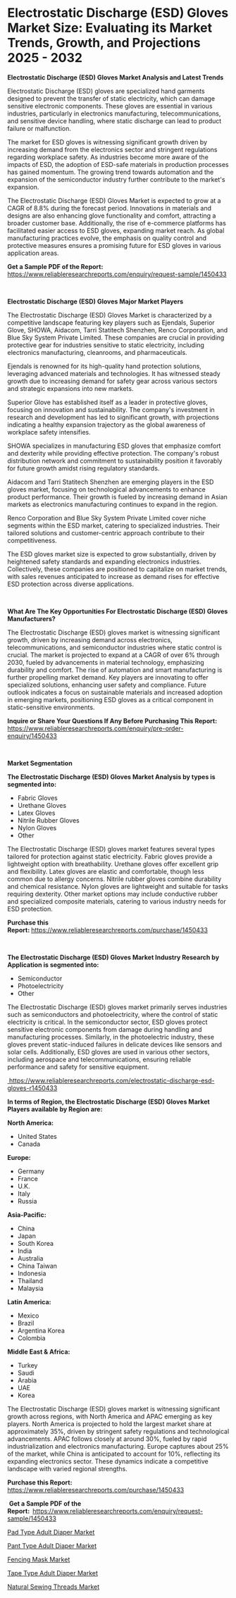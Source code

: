 <p><h1>Electrostatic Discharge (ESD) Gloves Market Size: Evaluating its Market Trends, Growth, and Projections 2025 - 2032</h1></p><p><strong>Electrostatic Discharge (ESD) Gloves Market Analysis and Latest Trends</strong></p>
<p><p>Electrostatic Discharge (ESD) gloves are specialized hand garments designed to prevent the transfer of static electricity, which can damage sensitive electronic components. These gloves are essential in various industries, particularly in electronics manufacturing, telecommunications, and sensitive device handling, where static discharge can lead to product failure or malfunction. </p><p>The market for ESD gloves is witnessing significant growth driven by increasing demand from the electronics sector and stringent regulations regarding workplace safety. As industries become more aware of the impacts of ESD, the adoption of ESD-safe materials in production processes has gained momentum. The growing trend towards automation and the expansion of the semiconductor industry further contribute to the market's expansion.</p><p>The Electrostatic Discharge (ESD) Gloves Market is expected to grow at a CAGR of 8.8% during the forecast period. Innovations in materials and designs are also enhancing glove functionality and comfort, attracting a broader customer base. Additionally, the rise of e-commerce platforms has facilitated easier access to ESD gloves, expanding market reach. As global manufacturing practices evolve, the emphasis on quality control and protective measures ensures a promising future for ESD gloves in various application areas.</p></p>
<p><strong>Get a Sample PDF of the Report:&nbsp;</strong> <a href="https://www.reliableresearchreports.com/enquiry/request-sample/1450433?utm_campaign=33&utm_medium=2&utm_source=Github&utm_content=ia&utm_term=05042025&utm_id=electrostatic-discharge-esd-gloves">https://www.reliableresearchreports.com/enquiry/request-sample/1450433</a></p>
<p>&nbsp;</p>
<p><strong>Electrostatic Discharge (ESD) Gloves Major Market Players</strong></p>
<p><p>The Electrostatic Discharge (ESD) Gloves Market is characterized by a competitive landscape featuring key players such as Ejendals, Superior Glove, SHOWA, Aidacom, Tarri Statitech Shenzhen, Renco Corporation, and Blue Sky System Private Limited. These companies are crucial in providing protective gear for industries sensitive to static electricity, including electronics manufacturing, cleanrooms, and pharmaceuticals.</p><p>Ejendals is renowned for its high-quality hand protection solutions, leveraging advanced materials and technologies. It has witnessed steady growth due to increasing demand for safety gear across various sectors and strategic expansions into new markets.</p><p>Superior Glove has established itself as a leader in protective gloves, focusing on innovation and sustainability. The company's investment in research and development has led to significant growth, with projections indicating a healthy expansion trajectory as the global awareness of workplace safety intensifies.</p><p>SHOWA specializes in manufacturing ESD gloves that emphasize comfort and dexterity while providing effective protection. The company's robust distribution network and commitment to sustainability position it favorably for future growth amidst rising regulatory standards.</p><p>Aidacom and Tarri Statitech Shenzhen are emerging players in the ESD gloves market, focusing on technological advancements to enhance product performance. Their growth is fueled by increasing demand in Asian markets as electronics manufacturing continues to expand in the region.</p><p>Renco Corporation and Blue Sky System Private Limited cover niche segments within the ESD market, catering to specialized industries. Their tailored solutions and customer-centric approach contribute to their competitiveness.</p><p>The ESD gloves market size is expected to grow substantially, driven by heightened safety standards and expanding electronics industries. Collectively, these companies are positioned to capitalize on market trends, with sales revenues anticipated to increase as demand rises for effective ESD protection across diverse applications.</p></p>
<p>&nbsp;</p>
<p><strong>What Are The Key Opportunities For Electrostatic Discharge (ESD) Gloves Manufacturers?</strong></p>
<p><p>The Electrostatic Discharge (ESD) gloves market is witnessing significant growth, driven by increasing demand across electronics, telecommunications, and semiconductor industries where static control is crucial. The market is projected to expand at a CAGR of over 6% through 2030, fueled by advancements in material technology, emphasizing durability and comfort. The rise of automation and smart manufacturing is further propelling market demand. Key players are innovating to offer specialized solutions, enhancing user safety and compliance. Future outlook indicates a focus on sustainable materials and increased adoption in emerging markets, positioning ESD gloves as a critical component in static-sensitive environments.</p></p>
<p><strong>Inquire or Share Your Questions If Any Before Purchasing This Report:</strong> <a href="https://www.reliableresearchreports.com/enquiry/pre-order-enquiry/1450433?utm_campaign=33&utm_medium=2&utm_source=Github&utm_content=ia&utm_term=05042025&utm_id=electrostatic-discharge-esd-gloves">https://www.reliableresearchreports.com/enquiry/pre-order-enquiry/1450433</a></p>
<p>&nbsp;</p>
<p><strong>Market Segmentation</strong></p>
<p><strong>The Electrostatic Discharge (ESD) Gloves Market Analysis by types is segmented into:</strong></p>
<p><ul><li>Fabric Gloves</li><li>Urethane Gloves</li><li>Latex Gloves</li><li>Nitrile Rubber Gloves</li><li>Nylon Gloves</li><li>Other</li></ul></p>
<p><p>The Electrostatic Discharge (ESD) gloves market features several types tailored for protection against static electricity. Fabric gloves provide a lightweight option with breathability. Urethane gloves offer excellent grip and flexibility. Latex gloves are elastic and comfortable, though less common due to allergy concerns. Nitrile rubber gloves combine durability and chemical resistance. Nylon gloves are lightweight and suitable for tasks requiring dexterity. Other market options may include conductive rubber and specialized composite materials, catering to various industry needs for ESD protection.</p></p>
<p><strong>Purchase this Report:&nbsp;</strong><a href="https://www.reliableresearchreports.com/purchase/1450433?utm_campaign=33&utm_medium=2&utm_source=Github&utm_content=ia&utm_term=05042025&utm_id=electrostatic-discharge-esd-gloves">https://www.reliableresearchreports.com/purchase/1450433</a></p>
<p>&nbsp;</p>
<p><strong>The Electrostatic Discharge (ESD) Gloves Market Industry Research by Application is segmented into:</strong></p>
<p><ul><li>Semiconductor</li><li>Photoelectricity</li><li>Other</li></ul></p>
<p><p>The Electrostatic Discharge (ESD) gloves market primarily serves industries such as semiconductors and photoelectricity, where the control of static electricity is critical. In the semiconductor sector, ESD gloves protect sensitive electronic components from damage during handling and manufacturing processes. Similarly, in the photoelectric industry, these gloves prevent static-induced failures in delicate devices like sensors and solar cells. Additionally, ESD gloves are used in various other sectors, including aerospace and telecommunications, ensuring reliable performance and safety for sensitive equipment.</p></p>
<p><a href="https://www.reliableresearchreports.com/electrostatic-discharge-esd-gloves-r1450433?utm_campaign=33&utm_medium=2&utm_source=Github&utm_content=ia&utm_term=05042025&utm_id=electrostatic-discharge-esd-gloves">&nbsp;https://www.reliableresearchreports.com/electrostatic-discharge-esd-gloves-r1450433</a></p>
<p><strong>In terms of Region, the Electrostatic Discharge (ESD) Gloves Market Players available by Region are:</strong></p>
<p>
    <p> <strong> North America: </strong>
        <ul>
            <li>United States</li>
            <li>Canada</li>
        </ul>
        </p> 
    <p> <strong> Europe: </strong>
        <ul>
            <li>Germany</li>
            <li>France</li>
            <li>U.K.</li>
            <li>Italy</li>
            <li>Russia</li>
        </ul>
        </p> 
    <p> <strong> Asia-Pacific: </strong>
        <ul>
            <li>China</li>
            <li>Japan</li>
            <li>South Korea</li>
            <li>India</li>
            <li>Australia</li>
            <li>China Taiwan</li>
            <li>Indonesia</li>
            <li>Thailand</li>
            <li>Malaysia</li>
        </ul>
        </p> 
    <p> <strong> Latin America: </strong>
        <ul>
            <li>Mexico</li>
            <li>Brazil</li>
            <li>Argentina Korea</li>
            <li>Colombia</li>
        </ul>
        </p> 
    <p> <strong> Middle East & Africa: </strong>
        <ul>
            <li>Turkey</li>
            <li>Saudi</li>
            <li>Arabia</li>
            <li>UAE</li>
            <li>Korea</li>
        </ul>
    </p>
    </p>
<p><p>The Electrostatic Discharge (ESD) gloves market is witnessing significant growth across regions, with North America and APAC emerging as key players. North America is projected to hold the largest market share at approximately 35%, driven by stringent safety regulations and technological advancements. APAC follows closely at around 30%, fueled by rapid industrialization and electronics manufacturing. Europe captures about 25% of the market, while China is anticipated to account for 10%, reflecting its expanding electronics sector. These dynamics indicate a competitive landscape with varied regional strengths.</p></p>
<p><strong>Purchase this Report: </strong><a href="https://www.reliableresearchreports.com/purchase/1450433?utm_campaign=33&utm_medium=2&utm_source=Github&utm_content=ia&utm_term=05042025&utm_id=electrostatic-discharge-esd-gloves">https://www.reliableresearchreports.com/purchase/1450433</a></p>
<p>&nbsp;<strong>Get a Sample PDF of the Report:&nbsp;&nbsp;</strong><a href="https://www.reliableresearchreports.com/enquiry/request-sample/1450433?utm_campaign=33&utm_medium=2&utm_source=Github&utm_content=ia&utm_term=05042025&utm_id=electrostatic-discharge-esd-gloves">https://www.reliableresearchreports.com/enquiry/request-sample/1450433</a></p>
<p><strong></strong></p>
<p><p><a href="https://github.com/palenjeppecd/Market-Research-Report-List-1/blob/main/pad-type-adult-diaper-market.md?utm_campaign=33&utm_medium=2&utm_source=Github&utm_content=ia&utm_term=05042025&utm_id=electrostatic-discharge-esd-gloves">Pad Type Adult Diaper Market</a></p><p><a href="https://github.com/raaschadonle/Market-Research-Report-List-1/blob/main/pant-type-adult-diaper-market.md?utm_campaign=33&utm_medium=2&utm_source=Github&utm_content=ia&utm_term=05042025&utm_id=electrostatic-discharge-esd-gloves">Pant Type Adult Diaper Market</a></p><p><a href="https://github.com/sawrovpipolo/Market-Research-Report-List-1/blob/main/fencing-mask-market.md?utm_campaign=33&utm_medium=2&utm_source=Github&utm_content=ia&utm_term=05042025&utm_id=electrostatic-discharge-esd-gloves">Fencing Mask Market</a></p><p><a href="https://github.com/aarajlyre/Market-Research-Report-List-1/blob/main/tape-type-adult-diaper-market.md?utm_campaign=33&utm_medium=2&utm_source=Github&utm_content=ia&utm_term=05042025&utm_id=electrostatic-discharge-esd-gloves">Tape Type Adult Diaper Market</a></p><p><a href="https://github.com/fendtdjunawo/Market-Research-Report-List-1/blob/main/natural-sewing-threads-market.md?utm_campaign=33&utm_medium=2&utm_source=Github&utm_content=ia&utm_term=05042025&utm_id=electrostatic-discharge-esd-gloves">Natural Sewing Threads Market</a></p></p>